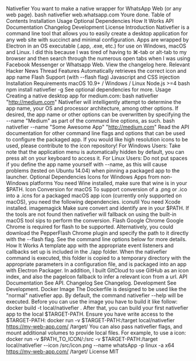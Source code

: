 Nativefier You want to make a native wrapper for WhatsApp Web (or any web page). bash nativefier web.whatsapp.com Youre done. Table of Contents Installation Usage Optional Dependencies How It Works API Documentation Changelog Development License Introduction Nativefier is a command line tool that allows you to easily create a desktop application for any web site with succinct and minimal configuration. Apps are wrapped by Electron in an OS executable (.app, .exe, etc.) for use on Windows, macOS and Linux. I did this because I was tired of having to ⌘-tab or alt-tab to my browser and then search through the numerous open tabs when I was using Facebook Messenger or Whatsapp Web. View the changelog here. Relevant Hacker News Thread Features Automatically retrieves the correct icon and app name Flash Support (with --flash flag) Javascript and CSS injection Installation Requirements macOS 10.9+ / Windows / Linux Node.js >=4 bash npm install nativefier -g See optional dependencies for more. Usage Creating a native desktop app for medium.com: bash nativefier "http://medium.com" Nativefier will intelligently attempt to determine the app name, your OS and processor architecture, among other options. If desired, the app name or other options can be overwritten by specifying the --name "Medium" as part of the command line options, as such. bash nativefier --name "Some Awesome App" "http://medium.com" Read the API documentation for other command line flags and options that can be used to configure the packaged app. If you would like high resolution icons to be used, please contribute to the icon repository! For Windows Users: Take note that the application menu is automatically hidden by default, you can press alt on your keyboard to access it. For Linux Users: Do not put spaces if you define the app name yourself with --name, as this will cause problems (tested on Ubuntu 14.04) when pinning a packaged app to the launcher. Optional Dependencies Icons for Windows Apps from non-Windows platforms You need Wine installed, make sure that wine is in your $PATH. Icon Conversion for macOS To support conversion of a .png or .ico into a .icns for a packaged macOS app icon (currently only supported on macOS), you need the following dependencies. iconutil You need Xcode installed. imagemagick Make sure convert and identify are in your $PATH. If the tools are not found then nativefier will fallback on using the built-in macOS tool sips to perform the conversion. Flash Google Chrome Google Chrome is required for flash to be supported. Alternatively, you could download the PepperFlash Chrome plugin and specify the path to it directly with the --flash flag. See the command line options below for more details. How It Works A template app with the appropriate event listeners and callbacks set up is included in the ./app folder. When the nativefier command is executed, this folder is copied to a temporary directory with the appropriate parameters in a configuration file, and is packaged into an app with Electron Packager. In addition, I built GitCloud to use GitHub as an icon index, and also the pageIcon fallback to infer a relevant icon from a url. API Documentation See API. Changelog See Changelog. Development See Development. Docker Image The Dockerfile is designed to be used like the "normal" nativefier app. By default, the command nativefier --help will be executed. Before you can use the image you have to build it like follow: docker build -t local/nativefier . After that, you can build your first nativefier app to the local $TARGET-PATH. Ensure you have write access to the $TARGET-PATH: docker run -v $TARGET-PATH:/target local/nativefier https://my-web-app.com/ /target/ You can also pass nativefier flags, and mount additional volumes to provide local files. For example, to use a icon: docker run -v $PATH_TO_ICON/:/src -v $TARGET-PATH:/target local/nativefier --icon /src/icon.png --name whatsApp -p linux -a x64 https://my-web-app.com/ /target/ License MIT